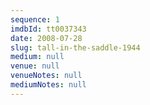```yaml
---
sequence: 1
imdbId: tt0037343
date: 2008-07-28
slug: tall-in-the-saddle-1944
medium: null
venue: null
venueNotes: null
mediumNotes: null
---
```


